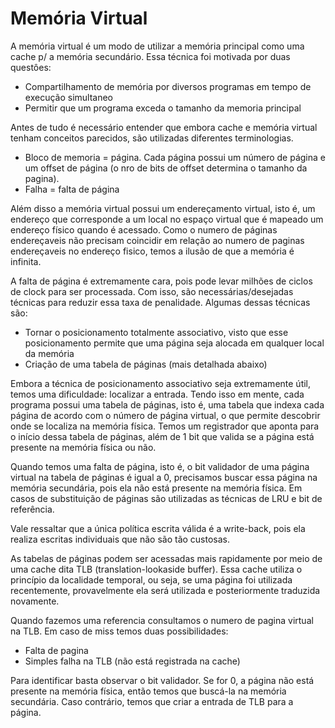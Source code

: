# Memória Virtual
A memória virtual é um modo de utilizar a memória principal como uma cache p/ a memória secundário. Essa técnica foi motivada por duas questôes:

- Compartilhamento de memória por diversos programas em tempo de execução simultaneo
- Permitir que um programa exceda o tamanho da memoria principal

Antes de tudo é necessário entender que embora cache e memória virtual tenham conceitos parecidos, são utilizadas diferentes terminologias.

- Bloco de memoria = página. Cada página possui um número de página e um offset de página (o nro de bits de offset determina o tamanho da pagina).
- Falha = falta de página

Além disso a memória virtual possui um endereçamento virtual, isto é, um endereço que corresponde a um local no espaço virtual que é mapeado um endereço físico quando é acessado. Como o numero de páginas endereçaveis não precisam coincidir em relação ao numero de paginas endereçaveis no endereço fisico, temos a ilusão de que a memória é infinita.

A falta de página é extremamente cara, pois pode levar milhões de ciclos de clock para ser processada. Com isso, são necessárias/desejadas técnicas para reduzir essa taxa de penalidade. Algumas dessas técnicas são:

- Tornar o posicionamento totalmente associativo, visto que esse posicionamento permite que uma página seja alocada em qualquer local da memória
- Criação de uma tabela de páginas (mais detalhada abaixo)

Embora a técnica de posicionamento associativo seja extremamente útil, temos uma dificuldade: localizar a entrada. Tendo isso em mente, cada programa possui uma tabela de páginas, isto é, uma tabela que indexa cada página de acordo com o número de página virtual, o que permite descobrir onde se localiza na memória física. Temos um registrador que aponta para o início dessa tabela de páginas, além de 1 bit que valida se a página está presente na memória física ou não.

Quando temos uma falta de página, isto é, o bit validador de uma página virtual na tabela de páginas é igual a 0, precisamos buscar essa página na memória secundária, pois ela não está presente na memória física. Em casos de substituição de páginas são utilizadas as técnicas de LRU e bit de referência.

Vale ressaltar que a única política escrita válida é a write-back, pois ela realiza escritas individuais que não são tão custosas.

As tabelas de páginas podem ser acessadas mais rapidamente por meio de uma cache dita TLB (translation-lookaside buffer). Essa cache utiliza o princípio da localidade temporal, ou seja, se uma página foi utilizada recentemente, provavelmente ela será utilizada e posteriormente traduzida novamente.

Quando fazemos uma referencia consultamos o numero de pagina virtual na TLB. Em caso de miss temos duas possibilidades:

- Falta de pagina
- Simples falha na TLB (não está registrada na cache)

Para identificar basta observar o bit validador. Se for 0, a página não está presente na memória física, então temos que buscá-la na memória secundária. Caso contrário, temos que criar a entrada de TLB para a página.